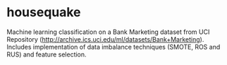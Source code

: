 # housequake
Machine learning classification on a Bank Marketing dataset from UCI Repository (http://archive.ics.uci.edu/ml/datasets/Bank+Marketing). Includes implementation of data imbalance techniques (SMOTE, ROS and RUS) and feature selection.
